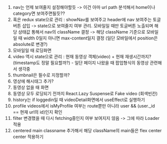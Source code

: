1. nav는 언제 보여줄지 설정해야할듯 -> 이건 아마 url path 분석해서 home이나 category면 보여주면될듯??
2. 혹은 redux state으로 관리 : showNav를 보여주고 header에 nav 보여주는 토글버튼 삽입 -> state으로 보여줄지 여부 관리. 모바일일 때만 토글버튼 노출되며 해당 상태값 통해서 nav의 className 결정 -> 해당 className 기준으로 모바일일 때 width 0일지 아니면 max-content일지 결정 (일단 모바일에서 position은 absolute로 변경?)
3. 모바일일 때 로딩화면
4. video 역시 state으로 관리 : 현재 동영상 객체(video) + 현재 재생시간까지? (timestamp도 정말 필요할까?) - 일단 페이지 나왔을 때 팝업형식의 동영상 관련해서 생각중
5. thumbnail은 필수로 지정할까?
6. 영상에 해시태그 추가?
7. 동영상 없을 때 화면
8. 동영상 모두 로딩되기 전까지 React.Lazy Suspense로 Fake video (회색빈칸)
9. history는 if loggedin일 때 videoDetail화면에서 useEffect로 실행하기
10. profile videos에서 isMyProfile 여부는 route뿐만 아니라 user && (user.\_id == 현재 url의 id)인지 확인
11. filter 변경했을 때 다시 fetching중인지 여부 보여지지 않음 -> 그에 따라 Loader 적용
12. centered main classname 추가해서 해당 className의 main들은 flex center center 적용하기
